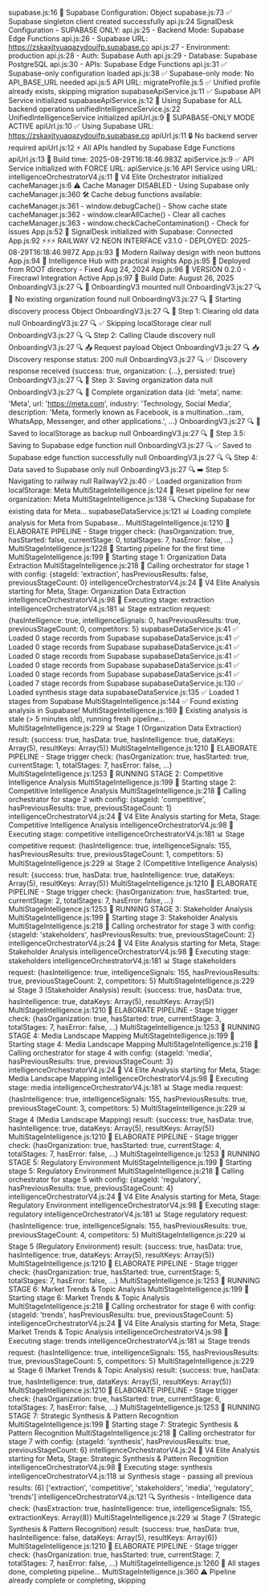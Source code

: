 supabase.js:16 🔧 Supabase Configuration: Object
supabase.js:73 ✅ Supabase singleton client created successfully
api.js:24 SignalDesk Configuration - SUPABASE ONLY:
api.js:25 - Backend Mode: Supabase Edge Functions
api.js:26 - Supabase URL: https://zskaxjtyuaqazydouifp.supabase.co
api.js:27 - Environment: production
api.js:28 - Auth: Supabase Auth
api.js:29 - Database: Supabase PostgreSQL
api.js:30 - APIs: Supabase Edge Functions
api.js:31 ✅ Supabase-only configuration loaded
api.js:38 ✅ Supabase-only mode: No API_BASE_URL needed
api.js:5 API URL:
migrateProfile.js:5 ✅ Unified profile already exists, skipping migration
supabaseApiService.js:11 ✅ Supabase API Service initialized
supabaseApiService.js:12 🚀 Using Supabase for ALL backend operations
unifiedIntelligenceService.js:22 UnifiedIntelligenceService initialized
apiUrl.js:9 🚀 SUPABASE-ONLY MODE ACTIVE
apiUrl.js:10 ✅ Using Supabase URL: https://zskaxjtyuaqazydouifp.supabase.co
apiUrl.js:11 🔒 No backend server required
apiUrl.js:12 ⚡ All APIs handled by Supabase Edge Functions
apiUrl.js:13 📅 Build time: 2025-08-29T16:18:46.983Z
apiService.js:9 ✅ API Service initialized with FORCE URL:
apiService.js:16 API Service using URL:
intelligenceOrchestratorV4.js:11 🎯 V4 Elite Orchestrator initialized
cacheManager.js:6 ⚠️ Cache Manager DISABLED - Using Supabase only
cacheManager.js:360 🛠️ Cache debug functions available:
cacheManager.js:361 - window.debugCache() - Show cache state
cacheManager.js:362 - window.clearAllCache() - Clear all caches
cacheManager.js:363 - window.checkCacheContamination() - Check for issues
App.js:52 🚀 SignalDesk initialized with Supabase: Connected
App.js:92 ⚡⚡⚡ RAILWAY V2 NEON INTERFACE v3.1.0 - DEPLOYED: 2025-08-29T16:18:46.987Z
App.js:93 🎯 Modern Railway design with neon buttons
App.js:94 💎 Intelligence Hub with practical insights
App.js:95 📍 Deployed from ROOT directory - Fixed Aug 24, 2024
App.js:96 🚀 VERSION 0.2.0 - Firecrawl Integration Active
App.js:97 📅 Build Date: August 26, 2025
OnboardingV3.js:27 🔍 🚀 OnboardingV3 mounted null
OnboardingV3.js:27 🔍 📝 No existing organization found null
OnboardingV3.js:27 🔍 🚀 Starting discovery process Object
OnboardingV3.js:27 🔍 🧹 Step 1: Clearing old data null
OnboardingV3.js:27 🔍 ✅ Skipping localStorage clear null
OnboardingV3.js:27 🔍 🔍 Step 2: Calling Claude discovery null
OnboardingV3.js:27 🔍 📤 Request payload Object
OnboardingV3.js:27 🔍 📥 Discovery response status: 200 null
OnboardingV3.js:27 🔍 ✅ Discovery response received {success: true, organization: {…}, persisted: true}
OnboardingV3.js:27 🔍 💾 Step 3: Saving organization data null
OnboardingV3.js:27 🔍 💾 Complete organization data {id: 'meta', name: 'Meta', url: 'https://meta.com', industry: 'Technology, Social Media', description: 'Meta, formerly known as Facebook, is a multination…ram, WhatsApp, Messenger, and other applications.', …}
OnboardingV3.js:27 🔍 💾 Saved to localStorage as backup null
OnboardingV3.js:27 🔍 💾 Step 3.5: Saving to Supabase edge function null
OnboardingV3.js:27 🔍 ✅ Saved to Supabase edge function successfully null
OnboardingV3.js:27 🔍 🔍 Step 4: Data saved to Supabase only null
OnboardingV3.js:27 🔍 ➡️ Step 5: Navigating to railway null
RailwayV2.js:40 ✅ Loaded organization from localStorage: Meta
MultiStageIntelligence.js:124 🔄 Reset pipeline for new organization: Meta
MultiStageIntelligence.js:138 🔍 Checking Supabase for existing data for Meta...
supabaseDataService.js:121 📊 Loading complete analysis for Meta from Supabase...
MultiStageIntelligence.js:1210 🎯 ELABORATE PIPELINE - Stage trigger check: {hasOrganization: true, hasStarted: false, currentStage: 0, totalStages: 7, hasError: false, …}
MultiStageIntelligence.js:1228 🚀 Starting pipeline for the first time
MultiStageIntelligence.js:199 🔄 Starting stage 1: Organization Data Extraction
MultiStageIntelligence.js:218 📡 Calling orchestrator for stage 1 with config: {stageId: 'extraction', hasPreviousResults: false, previousStageCount: 0}
intelligenceOrchestratorV4.js:24 🚀 V4 Elite Analysis starting for Meta, Stage: Organization Data Extraction
intelligenceOrchestratorV4.js:98 🎯 Executing stage: extraction
intelligenceOrchestratorV4.js:181 📊 Stage extraction request: {hasIntelligence: true, intelligenceSignals: 0, hasPreviousResults: true, previousStageCount: 0, competitors: 5}
supabaseDataService.js:41 ✅ Loaded 0 stage records from Supabase
supabaseDataService.js:41 ✅ Loaded 0 stage records from Supabase
supabaseDataService.js:41 ✅ Loaded 0 stage records from Supabase
supabaseDataService.js:41 ✅ Loaded 0 stage records from Supabase
supabaseDataService.js:41 ✅ Loaded 0 stage records from Supabase
supabaseDataService.js:41 ✅ Loaded 7 stage records from Supabase
supabaseDataService.js:130 ✅ Loaded synthesis stage data
supabaseDataService.js:135 ✅ Loaded 1 stages from Supabase
MultiStageIntelligence.js:144 ✅ Found existing analysis in Supabase!
MultiStageIntelligence.js:169 🔄 Existing analysis is stale (> 5 minutes old), running fresh pipeline...
MultiStageIntelligence.js:229 📊 Stage 1 (Organization Data Extraction) result: {success: true, hasData: true, hasIntelligence: true, dataKeys: Array(5), resultKeys: Array(5)}
MultiStageIntelligence.js:1210 🎯 ELABORATE PIPELINE - Stage trigger check: {hasOrganization: true, hasStarted: true, currentStage: 1, totalStages: 7, hasError: false, …}
MultiStageIntelligence.js:1253 🚀 RUNNING STAGE 2: Competitive Intelligence Analysis
MultiStageIntelligence.js:199 🔄 Starting stage 2: Competitive Intelligence Analysis
MultiStageIntelligence.js:218 📡 Calling orchestrator for stage 2 with config: {stageId: 'competitive', hasPreviousResults: true, previousStageCount: 1}
intelligenceOrchestratorV4.js:24 🚀 V4 Elite Analysis starting for Meta, Stage: Competitive Intelligence Analysis
intelligenceOrchestratorV4.js:98 🎯 Executing stage: competitive
intelligenceOrchestratorV4.js:181 📊 Stage competitive request: {hasIntelligence: true, intelligenceSignals: 155, hasPreviousResults: true, previousStageCount: 1, competitors: 5}
MultiStageIntelligence.js:229 📊 Stage 2 (Competitive Intelligence Analysis) result: {success: true, hasData: true, hasIntelligence: true, dataKeys: Array(5), resultKeys: Array(5)}
MultiStageIntelligence.js:1210 🎯 ELABORATE PIPELINE - Stage trigger check: {hasOrganization: true, hasStarted: true, currentStage: 2, totalStages: 7, hasError: false, …}
MultiStageIntelligence.js:1253 🚀 RUNNING STAGE 3: Stakeholder Analysis
MultiStageIntelligence.js:199 🔄 Starting stage 3: Stakeholder Analysis
MultiStageIntelligence.js:218 📡 Calling orchestrator for stage 3 with config: {stageId: 'stakeholders', hasPreviousResults: true, previousStageCount: 2}
intelligenceOrchestratorV4.js:24 🚀 V4 Elite Analysis starting for Meta, Stage: Stakeholder Analysis
intelligenceOrchestratorV4.js:98 🎯 Executing stage: stakeholders
intelligenceOrchestratorV4.js:181 📊 Stage stakeholders request: {hasIntelligence: true, intelligenceSignals: 155, hasPreviousResults: true, previousStageCount: 2, competitors: 5}
MultiStageIntelligence.js:229 📊 Stage 3 (Stakeholder Analysis) result: {success: true, hasData: true, hasIntelligence: true, dataKeys: Array(5), resultKeys: Array(5)}
MultiStageIntelligence.js:1210 🎯 ELABORATE PIPELINE - Stage trigger check: {hasOrganization: true, hasStarted: true, currentStage: 3, totalStages: 7, hasError: false, …}
MultiStageIntelligence.js:1253 🚀 RUNNING STAGE 4: Media Landscape Mapping
MultiStageIntelligence.js:199 🔄 Starting stage 4: Media Landscape Mapping
MultiStageIntelligence.js:218 📡 Calling orchestrator for stage 4 with config: {stageId: 'media', hasPreviousResults: true, previousStageCount: 3}
intelligenceOrchestratorV4.js:24 🚀 V4 Elite Analysis starting for Meta, Stage: Media Landscape Mapping
intelligenceOrchestratorV4.js:98 🎯 Executing stage: media
intelligenceOrchestratorV4.js:181 📊 Stage media request: {hasIntelligence: true, intelligenceSignals: 155, hasPreviousResults: true, previousStageCount: 3, competitors: 5}
MultiStageIntelligence.js:229 📊 Stage 4 (Media Landscape Mapping) result: {success: true, hasData: true, hasIntelligence: true, dataKeys: Array(5), resultKeys: Array(5)}
MultiStageIntelligence.js:1210 🎯 ELABORATE PIPELINE - Stage trigger check: {hasOrganization: true, hasStarted: true, currentStage: 4, totalStages: 7, hasError: false, …}
MultiStageIntelligence.js:1253 🚀 RUNNING STAGE 5: Regulatory Environment
MultiStageIntelligence.js:199 🔄 Starting stage 5: Regulatory Environment
MultiStageIntelligence.js:218 📡 Calling orchestrator for stage 5 with config: {stageId: 'regulatory', hasPreviousResults: true, previousStageCount: 4}
intelligenceOrchestratorV4.js:24 🚀 V4 Elite Analysis starting for Meta, Stage: Regulatory Environment
intelligenceOrchestratorV4.js:98 🎯 Executing stage: regulatory
intelligenceOrchestratorV4.js:181 📊 Stage regulatory request: {hasIntelligence: true, intelligenceSignals: 155, hasPreviousResults: true, previousStageCount: 4, competitors: 5}
MultiStageIntelligence.js:229 📊 Stage 5 (Regulatory Environment) result: {success: true, hasData: true, hasIntelligence: true, dataKeys: Array(5), resultKeys: Array(5)}
MultiStageIntelligence.js:1210 🎯 ELABORATE PIPELINE - Stage trigger check: {hasOrganization: true, hasStarted: true, currentStage: 5, totalStages: 7, hasError: false, …}
MultiStageIntelligence.js:1253 🚀 RUNNING STAGE 6: Market Trends & Topic Analysis
MultiStageIntelligence.js:199 🔄 Starting stage 6: Market Trends & Topic Analysis
MultiStageIntelligence.js:218 📡 Calling orchestrator for stage 6 with config: {stageId: 'trends', hasPreviousResults: true, previousStageCount: 5}
intelligenceOrchestratorV4.js:24 🚀 V4 Elite Analysis starting for Meta, Stage: Market Trends & Topic Analysis
intelligenceOrchestratorV4.js:98 🎯 Executing stage: trends
intelligenceOrchestratorV4.js:181 📊 Stage trends request: {hasIntelligence: true, intelligenceSignals: 155, hasPreviousResults: true, previousStageCount: 5, competitors: 5}
MultiStageIntelligence.js:229 📊 Stage 6 (Market Trends & Topic Analysis) result: {success: true, hasData: true, hasIntelligence: true, dataKeys: Array(5), resultKeys: Array(5)}
MultiStageIntelligence.js:1210 🎯 ELABORATE PIPELINE - Stage trigger check: {hasOrganization: true, hasStarted: true, currentStage: 6, totalStages: 7, hasError: false, …}
MultiStageIntelligence.js:1253 🚀 RUNNING STAGE 7: Strategic Synthesis & Pattern Recognition
MultiStageIntelligence.js:199 🔄 Starting stage 7: Strategic Synthesis & Pattern Recognition
MultiStageIntelligence.js:218 📡 Calling orchestrator for stage 7 with config: {stageId: 'synthesis', hasPreviousResults: true, previousStageCount: 6}
intelligenceOrchestratorV4.js:24 🚀 V4 Elite Analysis starting for Meta, Stage: Strategic Synthesis & Pattern Recognition
intelligenceOrchestratorV4.js:98 🎯 Executing stage: synthesis
intelligenceOrchestratorV4.js:118 📊 Synthesis stage - passing all previous results: (6) ['extraction', 'competitive', 'stakeholders', 'media', 'regulatory', 'trends']
intelligenceOrchestratorV4.js:121 🔍 Synthesis - Intelligence data check: {hasExtraction: true, hasIntelligence: true, intelligenceSignals: 155, extractionKeys: Array(8)}
MultiStageIntelligence.js:229 📊 Stage 7 (Strategic Synthesis & Pattern Recognition) result: {success: true, hasData: true, hasIntelligence: false, dataKeys: Array(5), resultKeys: Array(6)}
MultiStageIntelligence.js:1210 🎯 ELABORATE PIPELINE - Stage trigger check: {hasOrganization: true, hasStarted: true, currentStage: 7, totalStages: 7, hasError: false, …}
MultiStageIntelligence.js:1260 🎉 All stages done, completing pipeline...
MultiStageIntelligence.js:360 ⚠️ Pipeline already complete or completing, skipping
